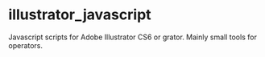# illustrator_javascript

Javascript scripts for Adobe Illustrator CS6 or grator.
Mainly small tools for operators.


